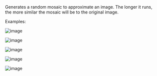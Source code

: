 Generates a random mosaic to approximate an image. The longer it runs, the more similar the mosaic will be to the original image.

Examples: 

![image](https://github.com/user-attachments/assets/a0074bca-7948-4e61-99cb-3c68358aa30f)

![image](https://github.com/user-attachments/assets/32ba62fc-93f7-4838-ad6b-973aa2e9b415)

![image](https://github.com/user-attachments/assets/16f76efc-1624-4792-8da4-035c5ac554c3)

![image](https://github.com/user-attachments/assets/91c9520b-2013-47f6-972a-4b0bcae69b54)

![image](https://github.com/user-attachments/assets/07c4db24-8e0a-4dbb-a2b5-b0f794abcad2)
